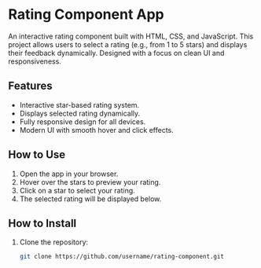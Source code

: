 # Rating Component App

An interactive rating component built with HTML, CSS, and JavaScript. This project allows users to select a rating (e.g., from 1 to 5 stars) and displays their feedback dynamically. Designed with a focus on clean UI and responsiveness.

## Features
- Interactive star-based rating system.
- Displays selected rating dynamically.
- Fully responsive design for all devices.
- Modern UI with smooth hover and click effects.

## How to Use
1. Open the app in your browser.
2. Hover over the stars to preview your rating.
3. Click on a star to select your rating.
4. The selected rating will be displayed below.

## How to Install
1. Clone the repository:
   ```bash
   git clone https://github.com/username/rating-component.git
